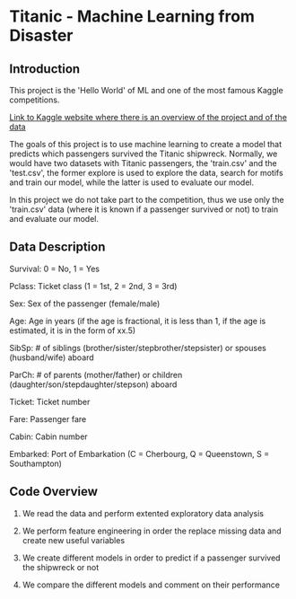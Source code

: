 # Titanic - Machine Learning from Disaster

## Introduction

This project is the 'Hello World' of ML and one of the most famous Kaggle competitions.

[Link to Kaggle website where there is an overview of the project and of the data](https://www.kaggle.com/competitions/titanic/overview)

The goals of this project is to use machine learning to create a model that predicts which passengers survived the Titanic shipwreck. Normally, we would
have two datasets with Titanic passengers, the 'train.csv' and the 'test.csv', the former explore is used to explore the data, search for motifs  and train
our model, while the latter is used to evaluate our model.

In this project we do not take part to the competition, thus we use only the 'train.csv' data (where it is known if a passenger survived or not) to train 
and evaluate our model.

## Data Description

Survival: 0 = No, 1 = Yes

Pclass: Ticket class (1 = 1st, 2 = 2nd, 3 = 3rd)

Sex: Sex of the passenger (female/male)

Age: Age in years (if the age is fractional, it is less than 1, if the age is estimated, it is in the form of xx.5)

SibSp: # of siblings (brother/sister/stepbrother/stepsister) or spouses (husband/wife) aboard

ParCh: # of parents (mother/father) or children (daughter/son/stepdaughter/stepson) aboard

Ticket: Ticket number

Fare: Passenger fare

Cabin: Cabin number

Embarked: Port of Embarkation (C = Cherbourg, Q = Queenstown, S = Southampton)

## Code Overview

1. We read the data and perform extented exploratory data analysis

2. We perform feature engineering in order the replace missing data and create new useful variables 

3. We create different models in order to predict if a passenger survived the shipwreck or not

4. We compare the different models and comment on their performance
